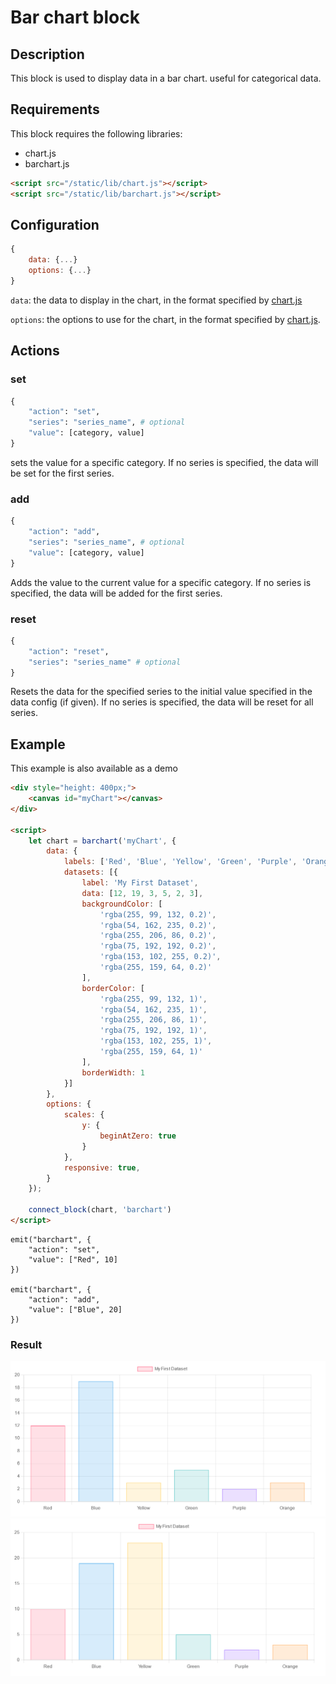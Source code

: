 # Bar chart block
## Description
This block is used to display data in a bar chart. useful for categorical data.
## Requirements
This block requires the following libraries:
- chart.js
- barchart.js

```html	
<script src="/static/lib/chart.js"></script>
<script src="/static/lib/barchart.js"></script>
```

## Configuration
```js
{
    data: {...}
    options: {...}
}
```

`data`: the data to display in the chart, in the format specified by [chart.js](https://www.chartjs.org/docs/latest/charts/bar.html)

`options`: the options to use for the chart, in the format specified by [chart.js](https://www.chartjs.org/docs/latest/charts/bar.html#dataset-properties).

## Actions
### set
```python
{
    "action": "set",
    "series": "series_name", # optional
    "value": [category, value]
}
```

sets the value for a specific category. If no series is specified, the data will be set for the first series.

### add
```python
{
    "action": "add",
    "series": "series_name", # optional
    "value": [category, value]
}
```

Adds the value to the current value for a specific category. If no series is specified, the data will be added for the first series.

### reset
```python
{
    "action": "reset",
    "series": "series_name" # optional
}
```

Resets the data for the specified series to the initial value specified in the data config (if given). If no series is specified, the data will be reset for all series.

## Example
This example is also available as a demo
```html
<div style="height: 400px;">
    <canvas id="myChart"></canvas>
</div>

<script>
    let chart = barchart('myChart', {
        data: {
            labels: ['Red', 'Blue', 'Yellow', 'Green', 'Purple', 'Orange'],
            datasets: [{
                label: 'My First Dataset',
                data: [12, 19, 3, 5, 2, 3],
                backgroundColor: [
                    'rgba(255, 99, 132, 0.2)',
                    'rgba(54, 162, 235, 0.2)',
                    'rgba(255, 206, 86, 0.2)',
                    'rgba(75, 192, 192, 0.2)',
                    'rgba(153, 102, 255, 0.2)',
                    'rgba(255, 159, 64, 0.2)'
                ],
                borderColor: [
                    'rgba(255, 99, 132, 1)',
                    'rgba(54, 162, 235, 1)',
                    'rgba(255, 206, 86, 1)',
                    'rgba(75, 192, 192, 1)',
                    'rgba(153, 102, 255, 1)',
                    'rgba(255, 159, 64, 1)'
                ],
                borderWidth: 1
            }]
        },
        options: {
            scales: {
                y: {
                    beginAtZero: true
                }
            },
            responsive: true,
        }
    });
    
    connect_block(chart, 'barchart')
</script>
```

```
emit("barchart", {
    "action": "set",
    "value": ["Red", 10]
})

emit("barchart", {
    "action": "add",
    "value": ["Blue", 20]
})
```


### Result
![output](../img/barchart.png)
![update](../img/barchart_update.png)